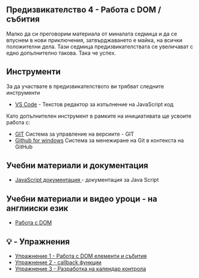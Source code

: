 ## Предизвикателство 4 - Работа с DOM / събития
Малко да си преговорим материала от миналата седмица и да се впуснем в нови приключения, затвърджаването е майка, на всички положителни дела. Тази седмица предизвикателствата се увеличават с едно допълнително такова. Така че успех. 

## Инструменти
За да участвате в предизвикателството ви трябват следните инструменти
- [VS Code](https://code.visualstudio.com/) - Текстов редактор за изпълнение на JavaScript код

Като допълнителен инструмент в рамките на инициативата ще усвоите работа с:
- [GIT](https://git-scm.com/download/win)  Система за управление на версиите - GIT
- [Github for windows](https://desktop.github.com/) Система за менежиране на Git в контекста на GitHub


## Учебни материали и документация
- [JavaScript документация ](https://developer.mozilla.org/en-US/docs/Web/JavaScript) - документация за Java Script

## Учебни материали и видео уроци - на англииски език
- [Работа с DOM](https://www.youtube.com/watch?v=5fb2aPlgoys)

## 💡 - Упражнения
- [Упражнение 1 - Работа с DOM елементи и събития](./ex-1/README.md)
- [Упражнение 2 - callback функции](./ex-2/README.md)
- [Упражнение 3 - Разработка на календар контрола](./ex-3/README.md)